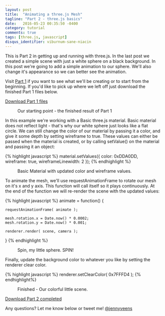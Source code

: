 ```yaml
---
layout: post
title:  "Animating a three.js Mesh"
tagline: "Part 2 - three.js basics"
date:   2016-05-23 00:35:50 -0400
category: tutorial
comments: true
tags: [three.js, javascript]
disqus_identifier: viburnum-sane-niacin
---
```



This is Part 2 in getting up and running with three.js. In the last post we created a simple scene with just a white sphere on a black background. In this post we're going to add a simple animation to our sphere. We'll also change it's appearance so we can better see the animation.   

Visit <a href="/javascript/2016/05/17/simple-scene-three-js.html">Part 1</a> if you want to see what we'll be creating or to start from the beginning. If you'd like to pick up where we left off just download the finished Part 1 files below. 

<p class="download-link">
<a href="/assets/2016/05/three_js/downloads/part1/part_1_end.html" download="three_js_part1_end.html">Download Part 1 files</a>
</p>

<figure>
	<canvas id="part1"></canvas>
	<figcaption>Our starting point - the finished result of Part 1</figcaption>
</figure>

In this example we're working with a Basic three.js material. Basic material does not reflect light - that's why our white sphere just looks like a flat circle. We can still change the color of our material by passing it a color, and give it some depth by setting wireframe to true. These values can either be passed when the material is created, or by calling setValue() on the material and passing it an object: 

{% highlight javascript %}
	material.setValues({
		color: 0xDDA0DD, 
		wireframe: true, 
		wireframeLinewidth: 2
	});
{% endhighlight %}

<figure>
	<canvas id="part2"></canvas>
	<figcaption>Basic Material with updated color and wireframe values.</figcaption>
</figure>

To animate the mesh, we'll use requestAnimationFrame to rotate our mesh on it's x and y axis. This function will call itself so it plays continuously. At the end of the function we will re-render the scene with the updated values: 

{% highlight javascript %}
animate = function() {

	requestAnimationFrame( animate );

	mesh.rotation.x = Date.now() * 0.0002;
	mesh.rotation.y = Date.now() * 0.001;

	renderer.render( scene, camera );

}
{% endhighlight %}

<figure>
	<canvas id="part3"></canvas>
	<figcaption>Spin, my little sphere. SPIN!</figcaption>
</figure>

Finally, update the background color to whatever you like by setting the renderer clear color.

{% highlight javascript %}
renderer.setClearColor( 0x7FFFD4 );
{% endhighlight%}

<figure>
	<canvas id="part4"></canvas>
	<figcaption>Finished - Our colorful little scene.</figcaption>
</figure>

<p class="download-link">
<a href="/assets/2016/05/three_js/downloads/part2/part_2_end.html" download="three_js_part2_end.html">Download Part 2 completed</a>
</p>

Any questions? Let me know below or tweet me! <a href="https://twitter.com/jennyveens">@jennyveens</a>


<script src="https://cdnjs.cloudflare.com/ajax/libs/three.js/r76/three.min.js"></script>

<script>
	var PartOne = {};
	var width2;

	PartOne.camera;
	PartOne.scene;
	PartOne.renderer;
	PartOne.geometry;
	PartOne.material;
	PartOne.mesh;

	console.log(Date.now());

	PartOne.init = function () {

		var my_canvas = document.getElementById('part1');

		if ( (window.innerWidth - 120) > 660 ) {
			width2 = 660;
		} else if (window.innerWidth < 400) {
			width2 = window.innerWidth - 60;
		} else {
			width2 = window.innerWidth - 120;
		}

		PartOne.renderer = new THREE.WebGLRenderer( { canvas: my_canvas } );
		PartOne.renderer.setSize( width2, window.innerHeight/2 );
		PartOne.renderer.setClearColor( 0x000000 );

		PartOne.camera = new THREE.PerspectiveCamera( 75, width2 / (window.innerHeight/2), 1, 2000 );
		PartOne.camera.position.z = 800;

		PartOne.scene = new THREE.Scene();

		PartOne.geometry = new THREE.SphereGeometry( 300, 15, 10 );
		PartOne.material = new THREE.MeshBasicMaterial();

		PartOne.mesh = new THREE.Mesh( PartOne.geometry, PartOne.material );
		
		PartOne.scene.add( PartOne.mesh );

		PartOne.renderer.render( PartOne.scene, PartOne.camera );
	}

	PartOne.init();
	// PartOne.animate();

	PartOne.debounce = function(func, wait, immediate) {
		var timeout;
		return function() {
			var context = this, args = arguments;
			var later = function() {
				timeout = null;
				if (!immediate) func.apply(context, args);
			};
			var callNow = immediate && !timeout;
			clearTimeout(timeout);
			timeout = setTimeout(later, wait);
			if (callNow) func.apply(context, args);
		};
	};

	PartOne.canvasSize = PartOne.debounce(function() {
		// All the taxing stuff you do

		if ( (window.innerWidth - 120) > 660 ) {
			width2 = 660;
		} else if (window.innerWidth < 400) {
			width2 = window.innerWidth - 60;
		} else {
			width2 = window.innerWidth - 120;
		}

		PartOne.camera.aspect = width2 / ( window.innerHeight/2 ) ;
		PartOne.camera.updateProjectionMatrix();

		console.log('PartOne', PartOne.camera.aspect );

		PartOne.renderer.setSize( width2, window.innerHeight/2 );
		PartOne.renderer.render( PartOne.scene, PartOne.camera );

	}, 250);

	var PartTwo = {};

	PartTwo.camera;
	PartTwo.scene;
	PartTwo.renderer;
	PartTwo.geometry;
	PartTwo.material;
	PartTwo.mesh;

	PartTwo.init = function () {

		var my_canvas = document.getElementById('part2');

		if ( (window.innerWidth - 120) > 660 ) {
			width2 = 660;
		} else if (window.innerWidth < 400) {
			width2 = window.innerWidth - 60;
		} else {
			width2 = window.innerWidth - 120;
		}

		PartTwo.renderer = new THREE.WebGLRenderer( { canvas: my_canvas } );
		PartTwo.renderer.setSize( width2, window.innerHeight/2 );
		PartTwo.renderer.setClearColor( 0x000000 );

		PartTwo.camera = new THREE.PerspectiveCamera( 75, width2 / (window.innerHeight/2), 1, 2000 );
		PartTwo.camera.position.z = 800;

		PartTwo.scene = new THREE.Scene();

		PartTwo.geometry = new THREE.SphereGeometry( 300, 15, 10 );
		PartTwo.material = new THREE.MeshBasicMaterial();

		PartTwo.material.setValues({
			color: 0xDDA0DD, 
			wireframe: true, 
			wireframeLinewidth: 2
		});

		PartTwo.mesh = new THREE.Mesh( PartTwo.geometry, PartTwo.material );
		
		PartTwo.scene.add( PartTwo.mesh );

		PartTwo.renderer.render( PartTwo.scene, PartTwo.camera );
	}

	PartTwo.init();
	// PartTwo.animate();

	PartTwo.debounce = function(func, wait, immediate) {
		var timeout;
		return function() {
			var context = this, args = arguments;
			var later = function() {
				timeout = null;
				if (!immediate) func.apply(context, args);
			};
			var callNow = immediate && !timeout;
			clearTimeout(timeout);
			timeout = setTimeout(later, wait);
			if (callNow) func.apply(context, args);
		};
	};

	PartTwo.canvasSize = PartTwo.debounce(function() {
		// All the taxing stuff you do

		if ( (window.innerWidth - 120) > 660 ) {
			width2 = 660;
		} else if (window.innerWidth < 400) {
			width2 = window.innerWidth - 60;
		} else {
			width2 = window.innerWidth - 120;
		}

		PartTwo.camera.aspect = width2 / ( window.innerHeight/2 ) ;
		PartTwo.camera.updateProjectionMatrix();

		console.log('PartTwo', PartTwo.camera.aspect );

		PartTwo.renderer.setSize( width2, window.innerHeight/2 );
		PartTwo.renderer.render( PartTwo.scene, PartTwo.camera );

	}, 250);

	var PartThree = {};

	PartThree.camera;
	PartThree.scene;
	PartThree.renderer;
	PartThree.geometry;
	PartThree.material;
	PartThree.mesh;

	PartThree.init = function () {

		var my_canvas = document.getElementById('part3');

		if ( (window.innerWidth - 120) > 660 ) {
			width2 = 660;
		} else if (window.innerWidth < 400) {
			width2 = window.innerWidth - 60;
		} else {
			width2 = window.innerWidth - 120;
		}

		PartThree.renderer = new THREE.WebGLRenderer( { canvas: my_canvas } );
		PartThree.renderer.setSize( width2, window.innerHeight/2 );
		PartThree.renderer.setClearColor( 0x000000 );

		PartThree.camera = new THREE.PerspectiveCamera( 75, width2 / (window.innerHeight/2), 1, 2000 );
		PartThree.camera.position.z = 800;

		PartThree.scene = new THREE.Scene();

		PartThree.geometry = new THREE.SphereGeometry( 300, 15, 10 );
		PartThree.material = new THREE.MeshBasicMaterial();

		PartThree.material.setValues({
			color: 0xDDA0DD, 
			wireframe: true, 
			wireframeLinewidth: 2
		});

		PartThree.mesh = new THREE.Mesh( PartThree.geometry, PartThree.material );
		
		PartThree.scene.add( PartThree.mesh );

		PartThree.renderer.render( PartThree.scene, PartThree.camera );
	}


	PartThree.animate = function() {

		requestAnimationFrame( PartThree.animate );

		PartThree.mesh.rotation.x = Date.now() * 0.0002;
		PartThree.mesh.rotation.y = Date.now() * 0.001;

		PartThree.renderer.render( PartThree.scene, PartThree.camera );

	}

	PartThree.init();
	PartThree.animate();

	PartThree.debounce = function(func, wait, immediate) {
		var timeout;
		return function() {
			var context = this, args = arguments;
			var later = function() {
				timeout = null;
				if (!immediate) func.apply(context, args);
			};
			var callNow = immediate && !timeout;
			clearTimeout(timeout);
			timeout = setTimeout(later, wait);
			if (callNow) func.apply(context, args);
		};
	};

	PartThree.canvasSize = PartThree.debounce(function() {
		// All the taxing stuff you do

		if ( (window.innerWidth - 120) > 660 ) {
			width2 = 660;
		} else if (window.innerWidth < 400) {
			width2 = window.innerWidth - 60;
		} else {
			width2 = window.innerWidth - 120;
		}

		PartThree.camera.aspect = width2 / ( window.innerHeight/2 ) ;
		PartThree.camera.updateProjectionMatrix();

		console.log('PartThree', PartThree.camera.aspect );

		PartThree.renderer.setSize( width2, window.innerHeight/2 );
		PartThree.renderer.render( PartThree.scene, PartThree.camera );

	}, 250);

	var PartFour = {};
	var width2;

	PartFour.camera;
	PartFour.scene;
	PartFour.renderer;
	PartFour.geometry;
	PartFour.material;
	PartFour.mesh;

	console.log(Date.now());

	PartFour.init = function () {

		var my_canvas = document.getElementById('part4');

		if ( (window.innerWidth - 120) > 660 ) {
			width2 = 660;
		} else if (window.innerWidth < 400) {
			width2 = window.innerWidth - 60;
		} else {
			width2 = window.innerWidth - 120;
		}

		PartFour.renderer = new THREE.WebGLRenderer( { canvas: my_canvas } );
		PartFour.renderer.setSize( width2, window.innerHeight/2 );
		PartFour.renderer.setClearColor( 0x7FFFD4 );

		PartFour.camera = new THREE.PerspectiveCamera( 75, width2 / (window.innerHeight/2), 1, 2000 );
		PartFour.camera.position.z = 800;

		PartFour.scene = new THREE.Scene();

		PartFour.geometry = new THREE.SphereGeometry( 300, 15, 10 );
		PartFour.material = new THREE.MeshBasicMaterial();

		PartFour.material.setValues({
			color: 0xDDA0DD, 
			wireframe: true, 
			wireframeLinewidth: 2
		});

		PartFour.mesh = new THREE.Mesh( PartFour.geometry, PartFour.material );
		
		PartFour.scene.add( PartFour.mesh );

		PartFour.renderer.render( PartFour.scene, PartFour.camera );
	}

	PartFour.animate = function() {

		requestAnimationFrame( PartFour.animate );

		PartFour.mesh.rotation.x = Date.now() * 0.0002;
		PartFour.mesh.rotation.y = Date.now() * 0.001;

		PartFour.renderer.render( PartFour.scene, PartFour.camera );

	}

	PartFour.init();
	PartFour.animate();

	PartFour.debounce = function(func, wait, immediate) {
		var timeout;
		return function() {
			var context = this, args = arguments;
			var later = function() {
				timeout = null;
				if (!immediate) func.apply(context, args);
			};
			var callNow = immediate && !timeout;
			clearTimeout(timeout);
			timeout = setTimeout(later, wait);
			if (callNow) func.apply(context, args);
		};
	};

	PartFour.canvasSize = PartFour.debounce(function() {
		// All the taxing stuff you do

		if ( (window.innerWidth - 120) > 660 ) {
			width2 = 660;
		} else if (window.innerWidth < 400) {
			width2 = window.innerWidth - 60;
		} else {
			width2 = window.innerWidth - 120;
		}

		PartFour.camera.aspect = width2 / ( window.innerHeight/2 ) ;
		PartFour.camera.updateProjectionMatrix();

		console.log('PartFour', PartFour.camera.aspect );

		PartFour.renderer.setSize( width2, window.innerHeight/2 );
		PartFour.renderer.render( PartFour.scene, PartFour.camera );

	}, 250);

	window.addEventListener('resize', PartThree.canvasSize);

	window.addEventListener('resize', PartFour.canvasSize);

	window.addEventListener('resize', PartTwo.canvasSize);

	window.addEventListener('resize', PartOne.canvasSize);

</script>